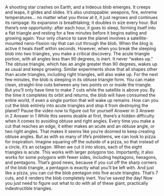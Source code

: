A shooting star crashes on Earth, and a hideous blob emerges. It creeps and leaps, it glides and slides. It’s also unstoppable: weapons, fire, extreme temperatures… no matter what you throw at it, it just regrows and continues its rampage. Its expansion is breathtaking; it doubles in size every hour. But there’s one opportunity: after each hour, it goes to sleep, forming itself into a flat triangle and resting for a few minutes before it begins eating and growing again. Your only chance to save the planet involves a satellite-mounted nano-fission ray that can cut through the blob. When the blog is active it heals itself within seconds. However, when you break the sleeping  blob into two triangles, you make a critical discovery. The acute triangle portion, with all angles less than 90 degrees,  is inert. It never “wakes up.” The obtuse triangle, which has an angle greater  than 90 degrees, wakes up as usual and keeps growing. Similar experiments show that all shapes  other than acute triangles, including right triangles,  will also wake up. For the next few minutes, the blob is sleeping in its  obtuse triangle form. You can make clean, straight-line cuts between any two points  on or inside the triangle. But you’ll only have time to make  7 cuts while the satellite is above you. By the time it completes  its orbit and returns, the blob will have consumed  the entire world, if even a single portion that  will wake up remains. How can you cut the blob entirely  into acute triangles and stop it from destroying the planet? Pause the video now  to figure out for yourself Answer in 3 Answer in 2 Answer in 1 While this seems doable at first, there’s a hidden difficulty when it comes to avoiding obtuse and right angles. Every time you make a cut that  reaches an edge, it either makes an acute and  an obtuse angle, or two right angles. That makes it seems like you’re doomed to keep creating obtuse angles. But as with so many of life’s problems, we can look to pizza for inspiration. Imagine squaring off the  outside of a pizza, so that instead of a circle,  it’s an octagon. When we cut it into slices, each of the eight triangles is acute. This works with larger polygons too. Importantly, it also works for some  polygons with fewer sides, including heptagons, hexagons,  and pentagons. That’s good news, because if you cut off the sharp corners  of the blob triangle, a pentagon is exactly what  you’ll be left with. And just like a pizza, you can cut the blob pentagon  into five acute triangles. That’s 7 cuts, and it renders the  blob completely inert. You’ve saved the day! Now you just need to figure out what to do with all of these giant, practically  indestructible triangles. 